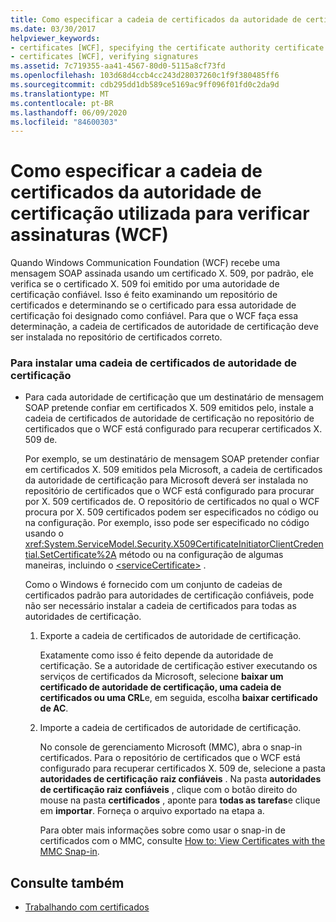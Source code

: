 ```yaml
---
title: Como especificar a cadeia de certificados da autoridade de certificação utilizada para verificar assinaturas (WCF)
ms.date: 03/30/2017
helpviewer_keywords:
- certificates [WCF], specifying the certificate authority certificate chain
- certificates [WCF], verifying signatures
ms.assetid: 7c719355-aa41-4567-80d0-5115a8cf73fd
ms.openlocfilehash: 103d68d4ccb4cc243d28037260c1f9f380485ff6
ms.sourcegitcommit: cdb295dd1db589ce5169ac9ff096f01fd0c2da9d
ms.translationtype: MT
ms.contentlocale: pt-BR
ms.lasthandoff: 06/09/2020
ms.locfileid: "84600303"
---
```

# <a name="how-to-specify-the-certificate-authority-certificate-chain-used-to-verify-signatures-wcf"></a>Como especificar a cadeia de certificados da autoridade de certificação utilizada para verificar assinaturas (WCF)
Quando Windows Communication Foundation (WCF) recebe uma mensagem SOAP assinada usando um certificado X. 509, por padrão, ele verifica se o certificado X. 509 foi emitido por uma autoridade de certificação confiável. Isso é feito examinando um repositório de certificados e determinando se o certificado para essa autoridade de certificação foi designado como confiável. Para que o WCF faça essa determinação, a cadeia de certificados de autoridade de certificação deve ser instalada no repositório de certificados correto.  
  
### <a name="to-install-a-certification-authority-certificate-chain"></a>Para instalar uma cadeia de certificados de autoridade de certificação  
  
- Para cada autoridade de certificação que um destinatário de mensagem SOAP pretende confiar em certificados X. 509 emitidos pelo, instale a cadeia de certificados de autoridade de certificação no repositório de certificados que o WCF está configurado para recuperar certificados X. 509 de.  
  
     Por exemplo, se um destinatário de mensagem SOAP pretender confiar em certificados X. 509 emitidos pela Microsoft, a cadeia de certificados da autoridade de certificação para Microsoft deverá ser instalada no repositório de certificados que o WCF está configurado para procurar por X. 509 certificados de. O repositório de certificados no qual o WCF procura por X. 509 certificados podem ser especificados no código ou na configuração. Por exemplo, isso pode ser especificado no código usando o <xref:System.ServiceModel.Security.X509CertificateInitiatorClientCredential.SetCertificate%2A> método ou na configuração de algumas maneiras, incluindo o [\<serviceCertificate>](../../configure-apps/file-schema/wcf/servicecertificate-of-clientcredentials-element.md) .  
  
     Como o Windows é fornecido com um conjunto de cadeias de certificados padrão para autoridades de certificação confiáveis, pode não ser necessário instalar a cadeia de certificados para todas as autoridades de certificação.  
  
    1. Exporte a cadeia de certificados de autoridade de certificação.  
  
         Exatamente como isso é feito depende da autoridade de certificação. Se a autoridade de certificação estiver executando os serviços de certificados da Microsoft, selecione **baixar um certificado de autoridade de certificação, uma cadeia de certificados ou uma CRL**e, em seguida, escolha **baixar certificado de AC**.  
  
    2. Importe a cadeia de certificados de autoridade de certificação.  
  
         No console de gerenciamento Microsoft (MMC), abra o snap-in certificados. Para o repositório de certificados que o WCF está configurado para recuperar certificados X. 509 de, selecione a pasta **autoridades de certificação** **raiz confiáveis** . Na pasta **autoridades de certificação raiz confiáveis** , clique com o botão direito do mouse na pasta **certificados** , aponte para **todas as tarefas**e clique em **importar**. Forneça o arquivo exportado na etapa a.  
  
         Para obter mais informações sobre como usar o snap-in de certificados com o MMC, consulte [How to: View Certificates with the MMC Snap-in](how-to-view-certificates-with-the-mmc-snap-in.md).  
  
## <a name="see-also"></a>Consulte também

- [Trabalhando com certificados](working-with-certificates.md)
